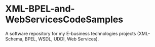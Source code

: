 # XML-BPEL-and-WebServicesCodeSamples
A software repository for my E-business technologies projects (XML-Schema, BPEL, WSDL, UDDI, Web Services).
